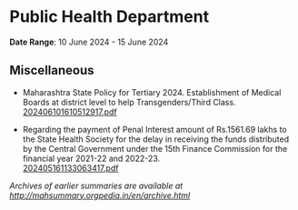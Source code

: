 # Public Health Department

**Date Range**: 10 June 2024 - 15 June 2024


## Miscellaneous
- Maharashtra State Policy for Tertiary  2024. Establishment of Medical Boards at  district level to help Transgenders/Third Class.\
  [202406101610512917.pdf](https://gr.maharashtra.gov.in/Site/Upload/Government%20Resolutions/English/202406101610512917.pdf)

- Regarding the payment of Penal Interest amount of Rs.1561.69 lakhs to the State Health Society for the delay in receiving the funds distributed by the Central Government under the 15th Finance Commission for the financial year 2021-22 and 2022-23.\
  [202405161133063417.pdf](https://gr.maharashtra.gov.in/Site/Upload/Government%20Resolutions/English/202405161133063417.pdf)


*Archives of earlier summaries are available at http://mahsummary.orgpedia.in/en/archive.html*